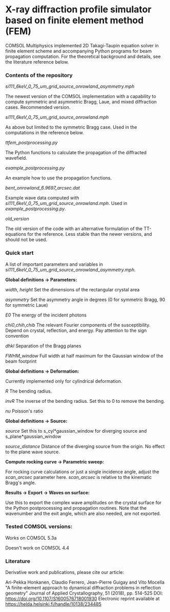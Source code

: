 # X-ray diffraction profile simulator based on finite element method (FEM) 

COMSOL Multiphysics implemented 2D Takagi-Taupin equation solver in finite element scheme and accompanying Python programs 
for beam propagation computation. For the theoretical background and details, see the literature reference below.

### Contents of the repository

_si111_6keV_0_75_um_grid_source_onrowland_asymmetry.mph_

The newest version of the COMSOL implementation with a capability to compute symmetric and asymmetric Bragg, Laue, and mixed 
diffraction cases. Recommended version.

_si111_6keV_0_75_um_grid_source_onrowland.mph_

As above but limited to the symmetric Bragg case. Used in the computations in the reference below. 

_ttfem_postprocessing.py_

The Python functions to calculate the propagation of the diffracted wavefield.

_example_postprocessing.py_

An example how to use the propagation functions.

_bent_onrowland_6.9697_arcsec.dat_

Example wave data computed with _si111_6keV_0_75_um_grid_source_onrowland.mph_. Used in _example_postprocessing.py_.

_old_version_

The old version of the code with an alternative formulation of the TT-equations for the reference. Less stable than the 
newer versions, and should not be used.

### Quick start

A list of important parameters and variables in _si111_6keV_0_75_um_grid_source_onrowland_asymmetry.mph_.

__Global definitions -> Parameters:__

_width_, _height_ Set the dimensions of the rectangular crystal area

_asymmetry_ Set the asymmetry angle in degrees (0 for symmetric Bragg, 90 for symmetric Laue)

_E0_ The energy of the incident photons

_chi0_,_chih_,_chib_ The relevant Fourier components of the susceptibility. Depend on crystal, reflection, and energy. 
Pay attention to the sign convention

_dhkl_ Separation of the Bragg planes

_FWHM_window_ Full width at half maximum for the Gaussian window of the beam footprint


__Global definitions -> Deformation:__

Currently implemented only for cylindrical deformation.

_R_ The bending radius.

_invR_ The inverse of the bending radius. Set this to 0 to remove the bending.

_nu_ Poisson's ratio

__Global definitions -> Source:__

_source_ Set this to s_cyl\*gaussian_window for diverging source and s_plane\*gaussian_window

_source_distance_ Distance of the diverging source from the origin. No effect to the plane wave source.

__Compute rocking curve -> Parametric sweep:__

For rocking curve calculations or just a single incidence angle, adjust the _scan_arcsec_ parameter here. 
_scan_arcsec_ is relative to the kinematic Bragg's angle.

__Results -> Export -> Waves on surface:__

Use this to export the complex wave amplitudes on the crystal surface for the Python postprocessing and propagation routines. 
Note that the wavenumber and the exit angle, which are also needed, are not exported. 

### Tested COMSOL versions:

Works on COMSOL 5.3a

Doesn't work on COMSOL 4.4

### Literature

Derivative work and publications, please cite our article:

Ari-Pekka Honkanen, Claudio Ferrero, Jean-Pierre Guigay and Vito Mocella
"A finite-element approach to dynamical diffraction problems in reflection geometry"
Journal of Applied Crystallography, 51 (2018), pp. 514-525
DOI: https://doi.org/10.1107/S1600576718001930
Electronic reprint available at https://helda.helsinki.fi/handle/10138/234485
